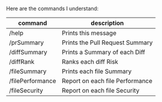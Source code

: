     
Here are the commands I understand:  

| **command**      | **description**                 |
|------------------|---------------------------------|
| /help            | Prints this message             |
| /prSummary       | Prints the Pull Request Summary |
| /diffSummary     | Prints a Summary of each Diff   |
| /diffRank        | Ranks each diff Risk            |
| /fileSummary     | Prints each file Summary        |
| /filePerformance | Report on each file Performance |
| /fileSecurity    | Report on each file Security    |
    
    